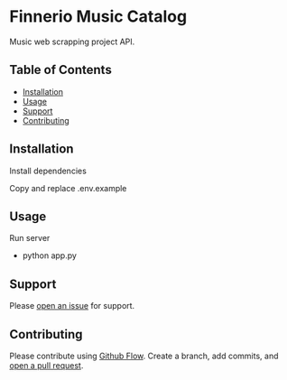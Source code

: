 # Finnerio Music Catalog

Music web scrapping project API.

## Table of Contents

- [Installation](#installation)
- [Usage](#usage)
- [Support](#support)
- [Contributing](#contributing)

## Installation

Install dependencies

Copy and replace .env.example


## Usage

Run server

- python app.py


## Support

Please [open an issue](https://github.com/gonzasestopal/napster-catalog/issues/new) for support.

## Contributing

Please contribute using [Github Flow](https://guides.github.com/introduction/flow/). Create a branch, add commits, and [open a pull request](https://github.com/gonzasestopal/napster-catalog/compare/).
